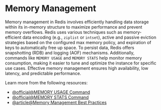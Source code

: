 # Memory Management

Memory management in Redis involves efficiently handling data storage within its in-memory structure to maximize performance and prevent memory overflows. Redis uses various techniques such as memory-efficient data encoding (e.g., `ziplist` or `intset`), active and passive eviction strategies based on the configured max memory policy, and expiration of keys to automatically free up space. To persist data, Redis offers snapshotting (RDB) and logging (AOF) mechanisms. Additionally, commands like `MEMORY USAGE` and `MEMORY STATS` help monitor memory consumption, making it easier to tune and optimize the instance for specific use cases. Effective memory management ensures high availability, low latency, and predictable performance.

Learn more from the following resources:

- [@official@MEMORY USAGE Command](https://redis.io/docs/latest/commands/memory-usage/)
- [@official@MEMORY STATS Command](https://redis.io/docs/latest/commands/memory-stats/)
- [@article@Memory Management Best Practices](https://cloud.google.com/memorystore/docs/redis/memory-management-best-practices)
